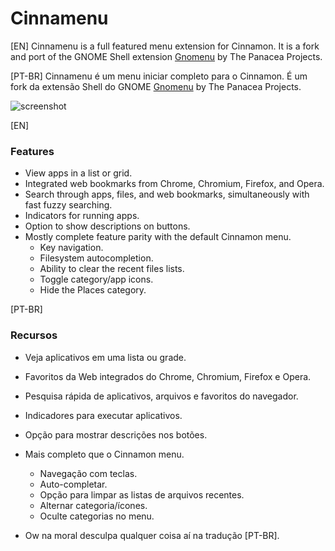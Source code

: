 Cinnamenu
========
[EN]
Cinnamenu is a full featured menu extension for Cinnamon. It is a fork and port of the GNOME Shell extension [Gnomenu](https://github.com/The-Panacea-Projects/gnomenu) by The Panacea Projects.

[PT-BR]
Cinnamenu é um menu iniciar completo para o Cinnamon. É um fork da extensão Shell do GNOME [Gnomenu](https://github.com/The-Panacea-Projects/gnomenu) by The Panacea Projects.

![screenshot](https://raw.githubusercontent.com/odiegoduarte/Cinnamenu/master/screenshot_cinnamenu.png)

[EN]
### Features

 * View apps in a list or grid.
 * Integrated web bookmarks from Chrome, Chromium, Firefox, and Opera.
 * Search through apps, files, and web bookmarks, simultaneously with fast fuzzy searching.
 * Indicators for running apps.
 * Option to show descriptions on buttons.
 * Mostly complete feature parity with the default Cinnamon menu.
   * Key navigation.
   * Filesystem autocompletion.
   * Ability to clear the recent files lists.
   * Toggle category/app icons.
   * Hide the Places category.

[PT-BR]
### Recursos

* Veja aplicativos em uma lista ou grade.
* Favoritos da Web integrados do Chrome, Chromium, Firefox e Opera.
* Pesquisa rápida de aplicativos, arquivos e favoritos do navegador.
* Indicadores para executar aplicativos.
* Opção para mostrar descrições nos botões.
* Mais completo que o Cinnamon menu.
   * Navegação com teclas.
   * Auto-completar.
   * Opção para limpar as listas de arquivos recentes.
   * Alternar categoria/ícones.
   * Oculte categorias no menu.
   
   
* Ow na moral desculpa qualquer coisa aí na tradução [PT-BR].
   

